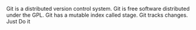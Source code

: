 Git is a distributed version control system.
Git is free software distributed under the GPL.
Git has a mutable index called stage.
Git tracks changes.
Just Do it
